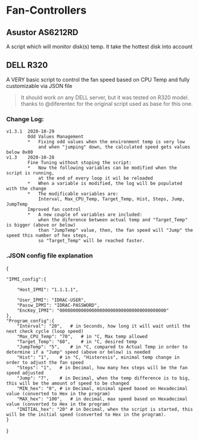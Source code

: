 # Fan-Controllers
## Asustor AS6212RD

A script which will monitor disk(s) temp. It take the hottest disk into account

## DELL R320

A VERY basic script to control the fan speed based on CPU Temp and fully customizable via JSON file
> It should work on any DELL server, but it was tested on R320 model.
thanks to @diferentec for the original script used as base for this one.

### Change Log:
    v1.3.1  2020-10-29
            Odd Values Management
            *   Fixing odd values when the environment temp is very low 
                and when "jumping" down, the calculated speed gets values below 0x00
    v1.3    2020-10-28
            Fine Tuning without stoping the script:
            *   Now the following variables can be modified when the script is running, 
                at the end of every loop it wil be reloaded
            *   When a variable is modified, the log will be populated with the change
            *   The modificable variables are: 
                Interval, Max_CPU_Temp, Target_Temp, Hist, Steps, Jump, JumpTemp
            Improved fan control
            *   A new couple of variables are included:
                when the diference between actual temp and "Target_Temp" is bigger (above or below)
                than "JumpTemp" value, then, the fan speed will "Jump" the speed this number of hex steps,
                so "Target_Temp" will be reached faster.

### .JSON config file explanation
{

    "IPMI_config":{
    
        "Host_IPMI": "1.1.1.1",
        
        "User_IPMI": "IDRAC-USER",
        "Passw_IPMI": "IDRAC-PASSWORD",
        "EncKey_IPMI": "0000000000000000000000000000000000000000"
    },
    "Program_config":{
        "Interval": "20",   # in Seconds, how long it will wait until the next check cycle (loop speed)
        "Max_CPU_Temp": "70",   # in °C, Max temp allowed
        "Target_Temp": "60",    # in °C, desired temp
        "JumpTemp": "5",    # in °C, compared to Actual Temp in order to determine if a "Jump" speed (above or below) is needed
        "Hist": "1",    # in °C, "Histeresis", minimal temp change in order to adjust the fan speed
        "Steps": "1",   # in Decimal, how many hex steps will be the fan speed adjusted
        "Jump": "7",    # in Decimal, when the temp difference is to big, this will be the amount of speed to be changed
        "MIN_hex": "0", # in Decimal, minimal speed based on Hexadecimal value (converted to Hex in the program)
        "MAX_hex": "100",   # in decimal, max speed based on Hexadecimal value (converted to Hex in the program)
        "INITIAL_hex": "20" # in Decimal, when the script is started, this will be the initial speed (converted to Hex in the program).
    }
}
